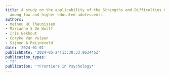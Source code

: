 ```yaml
---
title: A study on the applicability of the Strengths and Difficulties Questionnaire
  among low-and higher-educated adolescents
authors:
- Meinou HC Theunissen
- Marianne S De Wolff
- Iris Eekhout
- Coryke Van Vulpen
- Sijmen A Reijneveld
date: '2024-01-01'
publishDate: '2024-05-24T13:30:33.863445Z'
publication_types:
- "2"
publication: '*Frontiers in Psychology*'
---
```

